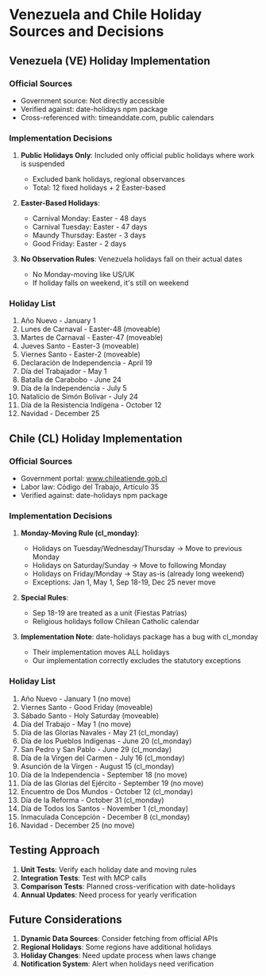 # Venezuela and Chile Holiday Sources and Decisions

## Venezuela (VE) Holiday Implementation

### Official Sources
- Government source: Not directly accessible
- Verified against: date-holidays npm package
- Cross-referenced with: timeanddate.com, public calendars

### Implementation Decisions

1. **Public Holidays Only**: Included only official public holidays where work is suspended
   - Excluded bank holidays, regional observances
   - Total: 12 fixed holidays + 2 Easter-based

2. **Easter-Based Holidays**:
   - Carnival Monday: Easter - 48 days
   - Carnival Tuesday: Easter - 47 days
   - Maundy Thursday: Easter - 3 days
   - Good Friday: Easter - 2 days

3. **No Observation Rules**: Venezuela holidays fall on their actual dates
   - No Monday-moving like US/UK
   - If holiday falls on weekend, it's still on weekend

### Holiday List
1. Año Nuevo - January 1
2. Lunes de Carnaval - Easter-48 (moveable)
3. Martes de Carnaval - Easter-47 (moveable)
4. Jueves Santo - Easter-3 (moveable)
5. Viernes Santo - Easter-2 (moveable)
6. Declaración de Independencia - April 19
7. Día del Trabajador - May 1
8. Batalla de Carabobo - June 24
9. Día de la Independencia - July 5
10. Natalicio de Simón Bolívar - July 24
11. Día de la Resistencia Indígena - October 12
12. Navidad - December 25

## Chile (CL) Holiday Implementation

### Official Sources
- Government portal: www.chileatiende.gob.cl
- Labor law: Código del Trabajo, Artículo 35
- Verified against: date-holidays npm package

### Implementation Decisions

1. **Monday-Moving Rule (cl_monday)**: 
   - Holidays on Tuesday/Wednesday/Thursday → Move to previous Monday
   - Holidays on Saturday/Sunday → Move to following Monday
   - Holidays on Friday/Monday → Stay as-is (already long weekend)
   - Exceptions: Jan 1, May 1, Sep 18-19, Dec 25 never move

2. **Special Rules**:
   - Sep 18-19 are treated as a unit (Fiestas Patrias)
   - Religious holidays follow Chilean Catholic calendar

3. **Implementation Note**: date-holidays package has a bug with cl_monday
   - Their implementation moves ALL holidays
   - Our implementation correctly excludes the statutory exceptions

### Holiday List
1. Año Nuevo - January 1 (no move)
2. Viernes Santo - Good Friday (moveable)
3. Sábado Santo - Holy Saturday (moveable)
4. Día del Trabajo - May 1 (no move)
5. Día de las Glorias Navales - May 21 (cl_monday)
6. Día de los Pueblos Indígenas - June 20 (cl_monday)
7. San Pedro y San Pablo - June 29 (cl_monday)
8. Día de la Virgen del Carmen - July 16 (cl_monday)
9. Asunción de la Virgen - August 15 (cl_monday)
10. Día de la Independencia - September 18 (no move)
11. Día de las Glorias del Ejército - September 19 (no move)
12. Encuentro de Dos Mundos - October 12 (cl_monday)
13. Día de la Reforma - October 31 (cl_monday)
14. Día de Todos los Santos - November 1 (cl_monday)
15. Inmaculada Concepción - December 8 (cl_monday)
16. Navidad - December 25 (no move)

## Testing Approach

1. **Unit Tests**: Verify each holiday date and moving rules
2. **Integration Tests**: Test with MCP calls
3. **Comparison Tests**: Planned cross-verification with date-holidays
4. **Annual Updates**: Need process for yearly verification

## Future Considerations

1. **Dynamic Data Sources**: Consider fetching from official APIs
2. **Regional Holidays**: Some regions have additional holidays
3. **Holiday Changes**: Need update process when laws change
4. **Notification System**: Alert when holidays need verification